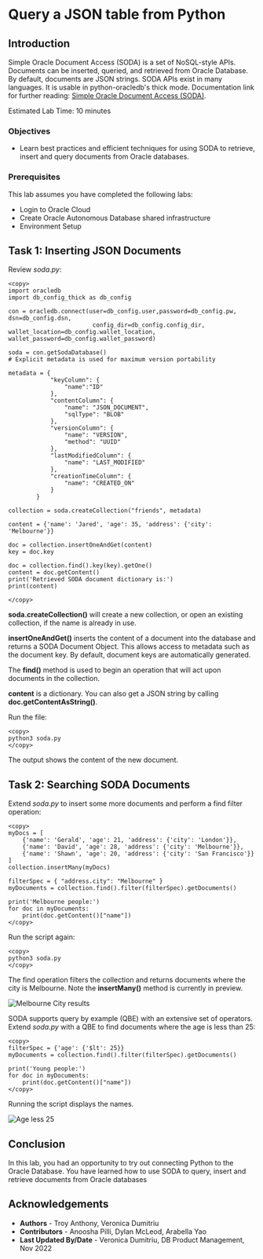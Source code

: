 # Query a JSON table from Python

## Introduction

Simple Oracle Document Access (SODA) is a set of NoSQL-style APIs. Documents can be inserted, queried, and retrieved from Oracle Database. By default, documents are JSON strings. SODA APIs exist in many languages. It is usable in python-oracledb's thick mode. Documentation link for further reading: [Simple Oracle Document Access (SODA)](https://python-oracledb.readthedocs.io/en/latest/user_guide/soda.html).

Estimated Lab Time: 10 minutes

### Objectives

*  Learn best practices and efficient techniques for using SODA to retrieve, insert and query documents from Oracle databases.

### Prerequisites

This lab assumes you have completed the following labs:
* Login to Oracle Cloud
* Create Oracle Autonomous Database shared infrastructure
* Environment Setup

## Task 1: Inserting JSON Documents

Review *soda.py*:

````
<copy>
import oracledb
import db_config_thick as db_config

con = oracledb.connect(user=db_config.user,password=db_config.pw, dsn=db_config.dsn, 
                        config_dir=db_config.config_dir, wallet_location=db_config.wallet_location, wallet_password=db_config.wallet_password)

soda = con.getSodaDatabase()
# Explicit metadata is used for maximum version portability
    
metadata = {
            "keyColumn": {
                "name":"ID"
            },
            "contentColumn": {
                "name": "JSON_DOCUMENT",
                "sqlType": "BLOB"
            },
            "versionColumn": {
                "name": "VERSION",
                "method": "UUID"
            },
            "lastModifiedColumn": {
                "name": "LAST_MODIFIED"
            },
            "creationTimeColumn": {
                "name": "CREATED_ON"
            }
        }
           
collection = soda.createCollection("friends", metadata)
    
content = {'name': 'Jared', 'age': 35, 'address': {'city': 'Melbourne'}}
    
doc = collection.insertOneAndGet(content)
key = doc.key
    
doc = collection.find().key(key).getOne()
content = doc.getContent()
print('Retrieved SODA document dictionary is:')
print(content)

</copy>
````

**soda.createCollection()** will create a new collection, or open an existing collection, if the name is already in use. 

**insertOneAndGet()** inserts the content of a document into the database and returns a SODA Document Object. This allows access to metadata such as the document key. By default, document keys are automatically generated.

The **find()** method is used to begin an operation that will act upon documents in the collection.

**content** is a dictionary. You can also get a JSON string by calling **doc.getContentAsString()**.

Run the file:

````
<copy>
python3 soda.py
</copy>
````

The output shows the content of the new document.


## Task 2:  Searching SODA Documents

Extend *soda.py* to insert some more documents and perform a find filter operation:

````
<copy>
myDocs = [
    {'name': 'Gerald', 'age': 21, 'address': {'city': 'London'}},
    {'name': 'David', 'age': 28, 'address': {'city': 'Melbourne'}},
    {'name': 'Shawn', 'age': 20, 'address': {'city': 'San Francisco'}}
]
collection.insertMany(myDocs)

filterSpec = { "address.city": "Melbourne" }
myDocuments = collection.find().filter(filterSpec).getDocuments()

print('Melbourne people:')
for doc in myDocuments:
    print(doc.getContent()["name"])
</copy>
````

Run the script again:

````
<copy>
python3 soda.py
</copy>
````

The find operation filters the collection and returns documents where the city is Melbourne. Note the **insertMany()** method is currently in preview.

![Melbourne City results](./images " ")

SODA supports query by example (QBE) with an extensive set of operators. Extend *soda.py* with a QBE to find documents where the age is less than 25:

````
<copy>
filterSpec = {'age': {'$lt': 25}}
myDocuments = collection.find().filter(filterSpec).getDocuments()

print('Young people:')
for doc in myDocuments:
    print(doc.getContent()["name"])
</copy>
````

Running the script displays the names.

![Age less 25](./images " ")

## Conclusion

In this lab, you had an opportunity to try out connecting Python to the Oracle Database.
You have learned how to use SODA to query, insert and retrieve documents from Oracle databases

## Acknowledgements

* **Authors** - Troy Anthony, Veronica Dumitriu
* **Contributors** - Anoosha Pilli, Dylan McLeod, Arabella Yao
* **Last Updated By/Date** - Veronica Dumitriu, DB Product Management, Nov 2022